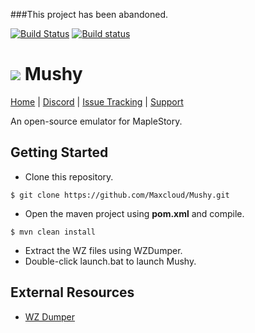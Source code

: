 ###This project has been abandoned.

[![Build Status](https://travis-ci.org/Maxcloud/Mushy.svg?branch=master)](https://travis-ci.org/Maxcloud/Mushy) [![Build status](https://ci.appveyor.com/api/projects/status/6x4bd69hpfy95cp9/branch/master?svg=true)](https://ci.appveyor.com/project/Maxcloud/mushy/branch/master)
# ![](http://i66.tinypic.com/108bujq.png) Mushy
[Home](https://github.com/Maxcloud/Mushy) | [Discord](https://discord.gg/9nv3GPQ) | [Issue Tracking](https://github.com/Maxcloud/Mushy/issues) | [Support](http://forum.ragezone.com/f566/)

An open-source emulator for MapleStory.

## Getting Started
 * Clone this repository.
 ``` 
 $ git clone https://github.com/Maxcloud/Mushy.git
 ```
 
 * Open the maven project using **pom.xml** and compile.
 ```
 $ mvn clean install
 ```
 * Extract the WZ files using WZDumper.
 * Double-click launch.bat to launch Mushy.

## External Resources
 * [WZ Dumper](http://forum.ragezone.com/f921/wz-dumper-665433/)
